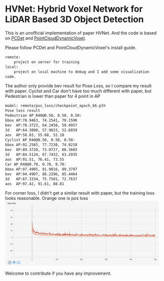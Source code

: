 # HVNet: Hybrid Voxel Network for LiDAR Based 3D Object Detection

This is an unofficial implementation of paper HVNet. And the code is based on [PCDet](https://github.com/open-mmlab/OpenPCDet) and [PointCloudDynamicVoxel](https://github.com/AndyYuan96/PointCloudDynamicVoxel).

Please follow PCDet and PointCloudDynamicVoxel's install guide.

```
remote:
	project on server for training
local:
	project on local machine to debug and I add some visualization code.
```

The author only provide bev result for Pose Loss, so I compare my result with paper.
Cyclist and Car don't have too much different with paper, but Pedestrian is lower than paper for 4 point in AP

```
model: remote/pos_loss/checkpoint_epoch_66.pth
Pose loss result
Pedestrian AP_R40@0.50, 0.50, 0.50:
bbox AP:78.9463, 74.2541, 70.1590
bev  AP:70.3723, 64.2458, 59.4957
3d   AP:64.3090, 57.9833, 52.6859
aos  AP:58.83, 55.68, 52.18
Cyclist AP_R40@0.50, 0.50, 0.50:
bbox AP:92.2565, 77.7238, 74.9210
bev  AP:89.3720, 73.0727, 68.3603
3d   AP:84.5124, 67.7432, 63.2935
aos  AP:91.51, 76.41, 73.55
Car AP_R40@0.70, 0.70, 0.70:
bbox AP:97.4905, 91.9816, 89.3797
bev  AP:94.4907, 88.2296, 85.4464
3d   AP:87.3334, 75.7501, 72.7637
aos  AP:97.42, 91.61, 88.81
```



For corner loss, I didn't get a similar result with paper, but the training loss looks reasonable. Orange one is pos loss
![](Corner_loss_vs_Pos_loss.png)

Welcome to contribute if you have any improvement.